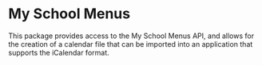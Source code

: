 # My School Menus

This package provides access to the My School Menus API, and allows for the creation of a calendar file that can be imported into an application that supports the iCalendar format.